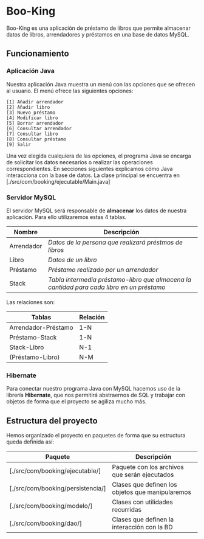 # Boo-King

Boo-King es una aplicación de préstamo de libros que permite almacenar datos de libros, arrendadores y préstamos en una base de datos MySQL.

## Funcionamiento

### Aplicación Java

Nuestra aplicación Java muestra un menú con las opciones que se ofrecen al usuario. El menú ofrece las siguientes opciones:
```
[1] Añadir arrendador
[2] Añadir libro
[3] Nuevo préstamo
[4] Modificar libro
[5] Borrar arrendador
[6] Consultar arrendador
[7] Consultar libro
[8] Consultar préstamo
[9] Salir
```
Una vez elegida cualquiera de las opciones, el programa Java se encarga de solicitar los datos necesarios o realizar las operaciones correspondientes. En secciones siguientes explicamos cómo Java interacciona con la base de datos.
La clase principal se encuentra en [./src/com/booking/ejecutable/Main.java]

### Servidor MySQL

El servidor MySQL será responsable de **almacenar** los datos de nuestra aplicación. Para ello utilizaremos estas 4 tablas.

Nombre | Descripción
------------ | ------------ 
Arrendador | *Datos de la persona que realizará préstmos de libros*
Libro | *Datos de un libro*
Préstamo | *Préstamo realizado por un arrendador*
Stack | *Tabla intermedia préstamo-libro que almacena la cantidad para cada libro en un préstamo*

Las relaciones son:

Tablas | Relación
------------ | ------------ 
Arrendador-Préstamo | 1-N
Préstamo-Stack | 1-N
Stack-Libro | N-1
(Préstamo-Libro) | N-M


### Hibernate

Para conectar nuestro programa Java con MySQL hacemos uso de la librería **Hibernate**, que nos permitirá abstraernos de SQL y trabajar con objetos de forma que el proyecto se agiliza mucho más. 

## Estructura del proyecto

Hemos organizado el proyecto en paquetes de forma que su estructura queda definida así:

Paquete | Descripción
------------ | ------------ 
[./src/com/booking/ejecutable/] | Paquete con los archivos que serán ejecutados
[./src/com/booking/persistencia/] | Clases que definen los objetos que manipularemos
[./src/com/booking/modelo/] | Clases con utilidades recurridas
[./src/com/booking/dao/] | Clases que definen la interacción con la BD

